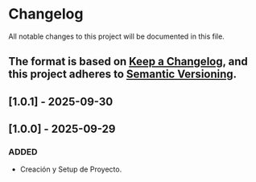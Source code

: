 # Changelog

All notable changes to this project will be documented in this file.

The format is based on [Keep a Changelog](https://keepachangelog.com/en/1.1.0/),
and this project adheres to [Semantic Versioning](https://semver.org/spec/v2.0.0.html).
---

## [1.0.1] - 2025-09-30



## [1.0.0] - 2025-09-29
### ADDED
- Creación y Setup de Proyecto.